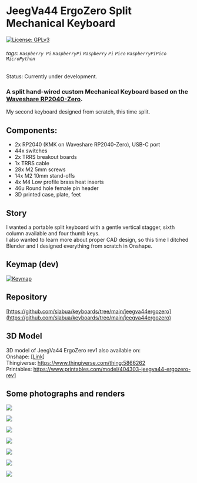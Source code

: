 # JeegVa44 ErgoZero Split Mechanical Keyboard
[![License: GPLv3][GPLimg]][GPLurl]
###### tags: `Raspberry Pi` `RaspberryPi` `Raspberry` `Pi` `Pico` `RaspberryPiPico` `MicroPython`
Status: Currently under development.

### A split hand-wired custom Mechanical Keyboard based on the [Waveshare RP2040-Zero](https://www.waveshare.com/rp2040-zero.htm).


My second keyboard designed from scratch, this time split.

## Components:
- 2x RP2040 (KMK on Waveshare RP2040-Zero), USB-C port
- 44x switches
- 2x TRRS breakout boards
- 1x TRRS cable
- 28x M2 5mm screws
- 14x M2 10mm stand-offs
- 4x M4 Low profile brass heat inserts
- 46u Round hole female pin header
- 3D printed case, plate, feet

## Story
I wanted a portable split keyboard with a gentle vertical stagger, sixth column available and four thumb keys.  
I also wanted to learn more about proper CAD design, so this time I ditched Blender and I designed everything from scratch in Onshape.

## Keymap (dev)
[![Keymap](https://user-images.githubusercontent.com/1002978/221416488-30dd84c1-55f6-4757-80c7-fd5d189aff51.png)](http://www.keyboard-layout-editor.com/#/gists/682da89ee55639fe9fc0c6a14366d514)

## Repository
[https://github.com/slabua/keyboards/tree/main/jeegva44ergozero](https://github.com/slabua/keyboards/tree/main/jeegva44ergozero)

## 3D Model
3D model of JeegVa44 ErgoZero rev1 also available on:  
Onshape: [[Link]](https://cad.onshape.com/documents/5100a1aea8e406302df5bca3/w/c11b98ab1821eb9b6ec6d694/e/c7ba09cd25f0a52e98e90cc7?renderMode=0&uiState=63f3134e972d0e62899c2fd1)  
Thingiverse: https://www.thingiverse.com/thing:5866262  
Printables: https://www.printables.com/model/404303-jeegva44-ergozero-rev1

## Some photographs and renders
![](https://user-images.githubusercontent.com/1002978/220076736-48311ead-f571-4514-94b0-c20eeff6a3e7.png)

![](https://user-images.githubusercontent.com/1002978/220076775-9cc11e6d-384e-45f6-b55f-16183a347f13.png)

![](https://user-images.githubusercontent.com/1002978/220076812-72775826-cee6-4f8c-bb00-cc36ecc35bd7.png)

![](https://user-images.githubusercontent.com/1002978/220077905-02eff85f-a54e-4961-b354-891b4a763b15.png)

![](https://user-images.githubusercontent.com/1002978/220078101-3dfe218e-875e-49f1-8cbd-50827f1ecbfe.png)

![](https://user-images.githubusercontent.com/1002978/220088277-dccbc2e6-9317-4538-8717-1b0355c5082b.png)

![](https://user-images.githubusercontent.com/1002978/220088373-1304f527-4478-45a1-bf85-fd26ca7a95b8.png)


[GPLimg]: https://img.shields.io/badge/License-GPLv3-blue.svg
[GPLurl]: https://www.gnu.org/licenses/gpl-3.0
